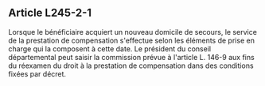 ## Article L245-2-1

Lorsque le bénéficiaire acquiert un nouveau domicile de secours, le service de la prestation de compensation
s'effectue selon les éléments de prise en charge qui la composent à cette date. Le président du conseil
départemental peut saisir la commission prévue à l'article L. 146-9 aux fins du réexamen du droit à la
prestation de compensation dans des conditions fixées par décret.

